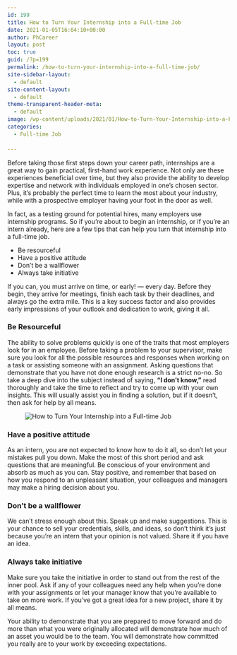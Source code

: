 ```yaml
---
id: 199
title: How to Turn Your Internship into a Full-time Job
date: 2021-01-05T16:04:10+00:00
author: PhCareer
layout: post
toc: true
guid: /?p=199
permalink: /how-to-turn-your-internship-into-a-full-time-job/
site-sidebar-layout:
  - default
site-content-layout:
  - default
theme-transparent-header-meta:
  - default
image: /wp-content/uploads/2021/01/How-to-Turn-Your-Internship-into-a-Full-time-Job.jpg
categories:
  - Full-time Job
 
---
```

Before taking those first steps down your career path, internships are a great way to gain practical, first-hand work experience. Not only are these experiences beneficial over time, but they also provide the ability to develop expertise and network with individuals employed in one&#8217;s chosen sector. Plus, it&#8217;s probably the perfect time to learn the most about your industry, while with a prospective employer having your foot in the door as well.

In fact, as a testing ground for potential hires, many employers use internship programs. So if you&#8217;re about to begin an internship, or if you&#8217;re an intern already, here are a few tips that can help you turn that internship into a full-time job.

  * Be resourceful
  * Have a positive attitude
  * Don&#8217;t be a wallflower
  * Always take initiative

If you can, you must arrive on time, or early! — every day. Before they begin, they arrive for meetings, finish each task by their deadlines, and always go the extra mile. This is a key success factor and also provides early impressions of your outlook and dedication to work, giving it all.

### Be Resourceful

The ability to solve problems quickly is one of the traits that most employers look for in an employee. Before taking a problem to your supervisor, make sure you look for all the possible resources and responses when working on a task or assisting someone with an assignment. Asking questions that demonstrate that you have not done enough research is a strict no-no. So take a deep dive into the subject instead of saying, **&#8220;I don&#8217;t know,&#8221;** read thoroughly and take the time to reflect and try to come up with your own insights. This will usually assist you in finding a solution, but if it doesn&#8217;t, then ask for help by all means.

<div class="wp-block-image">
  <figure class="aligncenter size-large"><img loading="lazy" width="800" height="445" src="/wp-content/uploads/2021/01/internship2-800x445-1.png" alt="How to Turn Your Internship into a Full-time Job" class="wp-image-200" srcset="/wp-content/uploads/2021/01/internship2-800x445-1.png 800w, /wp-content/uploads/2021/01/internship2-800x445-1-300x167.png 300w, /wp-content/uploads/2021/01/internship2-800x445-1-768x427.png 768w" sizes="(max-width: 800px) 100vw, 800px" /></figure>
</div>

### Have a positive attitude

As an intern, you are not expected to know how to do it all, so don&#8217;t let your mistakes pull you down. Make the most of this short period and ask questions that are meaningful. Be conscious of your environment and absorb as much as you can. Stay positive, and remember that based on how you respond to an unpleasant situation, your colleagues and managers may make a hiring decision about you.

### Don&#8217;t be a wallflower

We can&#8217;t stress enough about this. Speak up and make suggestions. This is your chance to sell your credentials, skills, and ideas, so don&#8217;t think it&#8217;s just because you&#8217;re an intern that your opinion is not valued. Share it if you have an idea.

### Always take initiative

Make sure you take the initiative in order to stand out from the rest of the inner pool. Ask if any of your colleagues need any help when you&#8217;re done with your assignments or let your manager know that you&#8217;re available to take on more work. If you&#8217;ve got a great idea for a new project, share it by all means.

Your ability to demonstrate that you are prepared to move forward and do more than what you were originally allocated will demonstrate how much of an asset you would be to the team. You will demonstrate how committed you really are to your work by exceeding expectations.
 